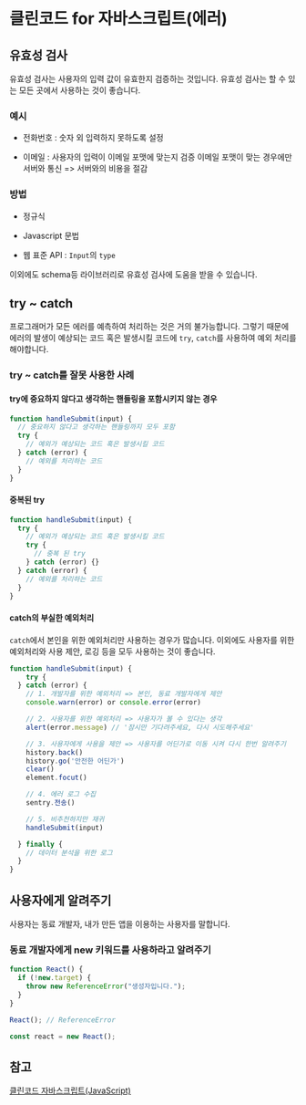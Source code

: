 # 클린코드 for 자바스크립트(에러)

## 유효성 검사

유효성 검사는 사용자의 입력 값이 유효한지 검증하는 것입니다.
유효성 검사는 할 수 있는 모든 곳에서 사용하는 것이 좋습니다.

### 예시

- 전화번호
  : 숫자 외 입력하지 못하도록 설정

- 이메일
  : 사용자의 입력이 이메일 포맷에 맞는지 검증
  이메일 포맷이 맞는 경우에만 서버와 통신 => 서버와의 비용을 절감

### 방법

- 정규식

- Javascript 문법

- 웹 표준 API
  : `Input`의 `type`

이외에도 schema등 라이브러리로 유효성 검사에 도움을 받을 수 있습니다.

## try ~ catch

프로그래머가 모든 에러를 예측하여 처리하는 것은 거의 불가능합니다.
그렇기 때문에 에러의 발생이 예상되는 코드 혹은 발생시킬 코드에 `try`, `catch`를 사용하여 예외 처리를 해야합니다.

### try ~ catch를 잘못 사용한 사례

#### try에 중요하지 않다고 생각하는 핸들링을 포함시키지 않는 경우

```javascript
function handleSubmit(input) {
  // 중요하지 않다고 생각하는 핸들링까지 모두 포함
  try {
    // 예외가 예상되는 코드 혹은 발생시킬 코드
  } catch (error) {
    // 예외를 처리하는 코드
  }
}
```

#### 중복된 try

```javascript
function handleSubmit(input) {
  try {
    // 예외가 예상되는 코드 혹은 발생시킬 코드
    try {
      // 중복 된 try
    } catch (error) {}
  } catch (error) {
    // 예외를 처리하는 코드
  }
}
```

#### catch의 부실한 예외처리

`catch`에서 본인을 위한 예외처리만 사용하는 경우가 많습니다.
이외에도 사용자를 위한 예외처리와 사용 제안, 로깅 등을 모두 사용하는 것이 좋습니다.

```javascript
function handleSubmit(input) {
    try {
  } catch (error) {
    // 1. 개발자를 위한 예외처리 => 본인, 동료 개발자에게 제안
    console.warn(error) or console.error(error)

    // 2. 사용자를 위한 예외처리 => 사용자가 볼 수 있다는 생각
    alert(error.message) // '잠시만 기다려주세요, 다시 시도해주세요'

    // 3. 사용자에게 사용을 제안 => 사용자를 어딘가로 이동 시켜 다시 한번 알려주기
    history.back()
    history.go('안전한 어딘가')
    clear()
    element.focut()

    // 4. 에러 로그 수집
    sentry.전송()

    // 5. 비추천하지만 재귀
    handleSubmit(input)

  } finally {
    // 데이터 분석을 위한 로그
  }
}
```

## 사용자에게 알려주기

사용자는 동료 개발자, 내가 만든 앱을 이용하는 사용자를 말합니다.

### 동료 개발자에게 new 키워드를 사용하라고 알려주기

```javascript
function React() {
  if (!new.target) {
    throw new ReferenceError("생성자입니다.");
  }
}

React(); // ReferenceError

const react = new React();
```

## 참고

[클린코드 자바스크립트(JavaScript)](https://www.udemy.com/course/clean-code-js/)
